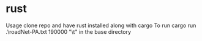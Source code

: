 # rust
Usage clone repo and have rust installed along with cargo
To run cargo run .\roadNet-PA.txt 190000 "\t" in the base directory
